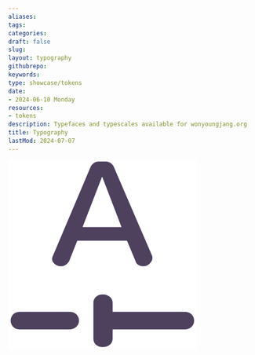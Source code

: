 ```yaml
---
aliases: 
tags:
categories:
draft: false
slug: 
layout: typography
githubrepo: 
keywords: 
type: showcase/tokens
date:
- 2024-06-10 Monday
resources:
- tokens
description: Typefaces and typescales available for wonyoungjang.org
title: Typography
lastMod: 2024-07-07
---
```

![tokens-typography.png](/assets/tokens-typography_1719437155688_0.png)
